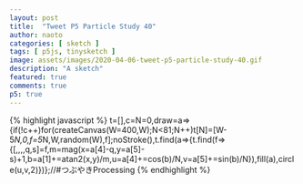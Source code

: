 ```yaml
---
layout: post
title:  "Tweet P5 Particle Study 40"
author: naoto
categories: [ sketch ]
tags: [ p5js, tinysketch ]
image: assets/images/2020-04-06-tweet-p5-particle-study-40.gif
description: "A sketch"
featured: true
comments: true
p5: true
---
```


<div id = "p5sketch">
  <!-- p5 instance will be created here -->
</div>

{% highlight javascript %}
t=[],c=N=0,draw=a=>{if(!c++)for(createCanvas(W=400,W);N<81;N++)t[N]=[W-5*N,0,f=5*N,W,random(W),f];noStroke(),t.find(a=>{t.find(f=>{[,,,,q,s]=f,m=mag(x=a[4]-q,y=a[5]-s)+1,b=a[1]+=atan2(x,y)/m,u=a[4]+=cos(b)/N,v=a[5]+=sin(b)/N}),fill(a),circle(u,v,2)})};//#つぶやきProcessing
{% endhighlight %}

<script>
// Naoto Hieda
// https://creativecommons.org/licenses/by-sa/3.0/
t=[],c=N=0,draw=a=>{if(!c++)for(createCanvas(W=400,W).parent('p5sketch');N<81;N++)t[N]=[W-5*N,0,f=5*N,W,random(W),f];noStroke(),t.find(a=>{t.find(f=>{[,,,,q,s]=f,m=mag(x=a[4]-q,y=a[5]-s)+1,b=a[1]+=atan2(x,y)/m,u=a[4]+=cos(b)/N,v=a[5]+=sin(b)/N}),fill(a),circle(u,v,2)})};//#つぶやきProcessing
</script>
